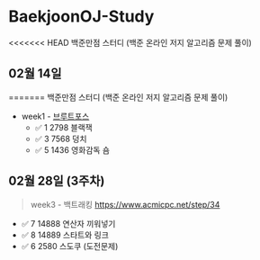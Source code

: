 # BaekjoonOJ-Study
<<<<<<< HEAD
백준만점 스터디 (백준 온라인 저지 알고리즘 문제 풀이)  

## 02월 14일
=======
백준만점 스터디 (백준 온라인 저지 알고리즘 문제 풀이) 

+ week1 - [브루트포스](https://www.acmicpc.net/step/22)
  + ✅ 1    2798    블랙잭
  + ✅ 3    7568    덩치
  + ✅ 5    1436    영화감독 숌

## 02월 28일 (3주차)
> week3 - 백트래킹  https://www.acmicpc.net/step/34
+ ✅ 7    14888     연산자 끼워넣기
+ ✅ 8    14889     스타트와 링크
+ ✅ 6    2580      스도쿠 (도전문제)

>
